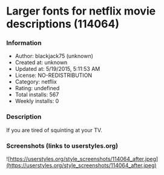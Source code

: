 # Larger fonts for netflix movie descriptions (114064)

### Information
- Author: blackjack75 (unknown)
- Created at: unknown
- Updated at: 5/19/2015, 5:11:53 AM
- License: NO-REDISTRIBUTION
- Category: netflix
- Rating: undefined
- Total installs: 567
- Weekly installs: 0


### Description
If you are tired of squinting at your TV.


### Screenshots (links to userstyles.org)
![https://userstyles.org/style_screenshots/114064_after.jpeg](https://userstyles.org/style_screenshots/114064_after.jpeg)


